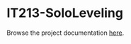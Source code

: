 # IT213-SoloLeveling
Browse the project documentation [here](https://drive.google.com/drive/folders/1ygWzgbYMNY0Oxzodx35g5F4D1-73bKae?usp=drive_link).
